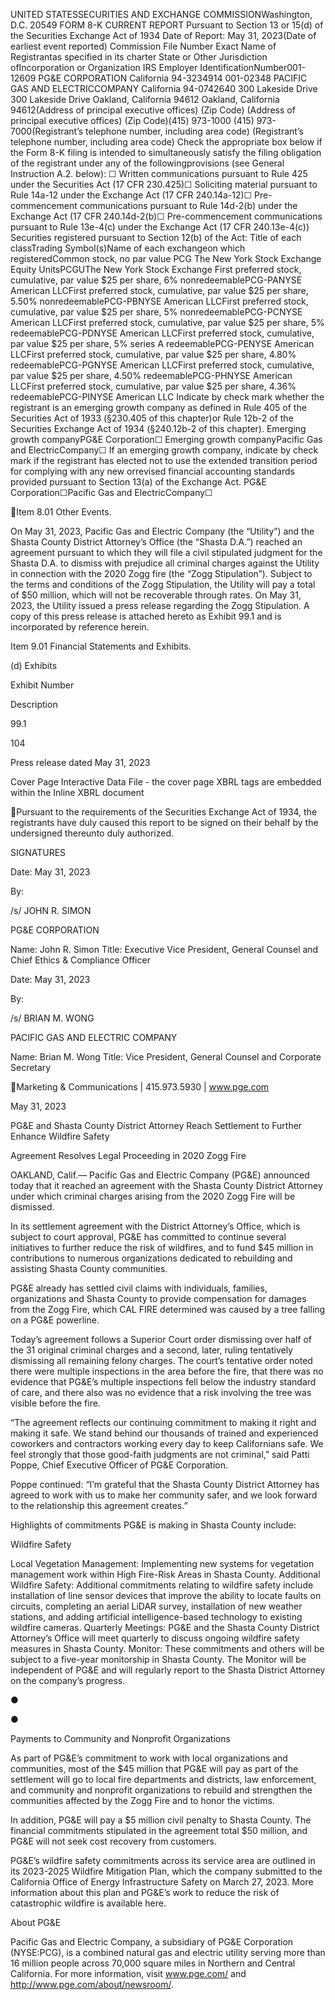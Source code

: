 UNITED STATESSECURITIES AND EXCHANGE COMMISSIONWashington, D.C. 20549 FORM 8-K CURRENT REPORT Pursuant to Section 13 or 15(d) of the Securities Exchange Act of 1934 Date of Report: May 31, 2023(Date of earliest event reported) Commission File Number Exact Name of Registrantas specified in its charter State or Other Jurisdiction ofIncorporation or Organization IRS Employer IdentificationNumber001-12609  PG&E CORPORATION  California  94-3234914 001-02348  PACIFIC GAS AND ELECTRICCOMPANY  California  94-0742640     300 Lakeside Drive  300 Lakeside Drive Oakland, California 94612 Oakland, California 94612(Address of principal executive offices) (Zip Code) (Address of principal executive offices) (Zip Code)(415) 973-1000 (415) 973-7000(Registrant’s telephone number, including area code) (Registrant’s telephone number, including area code)    Check the appropriate box below if the Form 8-K filing is intended to simultaneously satisfy the filing obligation of the registrant under any of the followingprovisions (see General Instruction A.2. below): ☐ Written communications pursuant to Rule 425 under the Securities Act (17 CFR 230.425)☐ Soliciting material pursuant to Rule 14a-12 under the Exchange Act (17 CFR 240.14a-12)☐ Pre-commencement communications pursuant to Rule 14d-2(b) under the Exchange Act (17 CFR 240.14d-2(b)☐ Pre-commencement communications pursuant to Rule 13e-4(c) under the Exchange Act (17 CFR 240.13e-4(c)) Securities registered pursuant to Section 12(b) of the Act: Title of each classTrading Symbol(s)Name of each exchangeon which registeredCommon stock, no par value PCG The New York Stock Exchange Equity UnitsPCGUThe New York Stock Exchange First preferred stock, cumulative, par value $25 per share, 6% nonredeemablePCG-PANYSE American LLCFirst preferred stock, cumulative, par value $25 per share, 5.50% nonredeemablePCG-PBNYSE American LLCFirst preferred stock, cumulative, par value $25 per share, 5% nonredeemablePCG-PCNYSE American LLCFirst preferred stock, cumulative, par value $25 per share, 5% redeemablePCG-PDNYSE American LLCFirst preferred stock, cumulative, par value $25 per share, 5% series A redeemablePCG-PENYSE American LLCFirst preferred stock, cumulative, par value $25 per share, 4.80% redeemablePCG-PGNYSE American LLCFirst preferred stock, cumulative, par value $25 per share, 4.50% redeemablePCG-PHNYSE American LLCFirst preferred stock, cumulative, par value $25 per share, 4.36% redeemablePCG-PINYSE American LLC Indicate by check mark whether the registrant is an emerging growth company as defined in Rule 405 of the Securities Act of 1933 (§230.405 of this chapter)or Rule 12b-2 of the Securities Exchange Act of 1934 (§240.12b-2 of this chapter). Emerging growth companyPG&E Corporation☐ Emerging growth companyPacific Gas and ElectricCompany☐  If an emerging growth company, indicate by check mark if the registrant has elected not to use the extended transition period for complying with any new orrevised financial accounting standards provided pursuant to Section 13(a) of the Exchange Act. PG&E Corporation☐Pacific Gas and ElectricCompany☐

Item 8.01 Other Events.

On May 31, 2023, Pacific Gas and Electric Company (the “Utility”) and the Shasta County District Attorney’s Office (the “Shasta D.A.”) reached an agreement
pursuant to which they will file a civil stipulated judgment for the Shasta D.A. to dismiss with prejudice all criminal charges against the Utility in connection
with the 2020 Zogg fire (the “Zogg Stipulation”). Subject to the terms and conditions of the Zogg Stipulation, the Utility will pay a total of $50 million, which
will not be recoverable through rates. On May 31, 2023, the Utility issued a press release regarding the Zogg Stipulation. A copy of this press release is
attached hereto as Exhibit 99.1 and is incorporated by reference herein.

Item 9.01 Financial Statements and Exhibits.

(d) Exhibits

Exhibit Number

Description

99.1

104

Press release dated May 31, 2023

Cover Page Interactive Data File - the cover page XBRL tags are embedded within the Inline XBRL
document

Pursuant to the requirements of the Securities Exchange Act of 1934, the registrants have duly caused this report to be signed on their behalf by the
undersigned thereunto duly authorized.

SIGNATURES

Date: May 31, 2023

By:

/s/ JOHN R. SIMON

PG&E CORPORATION

Name: John R. Simon
Title: Executive Vice President, General
Counsel and Chief Ethics & Compliance
Officer

Date: May 31, 2023

By:

/s/ BRIAN M. WONG

PACIFIC GAS AND ELECTRIC COMPANY

Name: Brian M. Wong
Title: Vice President, General Counsel and
Corporate Secretary

Marketing & Communications | 415.973.5930 | www.pge.com

May 31, 2023

PG&E and Shasta County District Attorney Reach Settlement to Further Enhance Wildfire Safety

Agreement Resolves Legal Proceeding in 2020 Zogg Fire

OAKLAND, Calif.— Pacific Gas and Electric Company (PG&E) announced today that it reached an agreement with the Shasta
County District Attorney under which criminal charges arising from the 2020 Zogg Fire will be dismissed.

In its settlement agreement with the District Attorney’s Office, which is subject to court approval, PG&E has committed to continue
several initiatives to further reduce the risk of wildfires, and to fund $45 million in contributions to numerous organizations dedicated
to rebuilding and assisting Shasta County communities.

PG&E already has settled civil claims with individuals, families, organizations and Shasta County to provide compensation for
damages from the Zogg Fire, which CAL FIRE determined was caused by a tree falling on a PG&E powerline.

Today’s agreement follows a Superior Court order dismissing over half of the 31 original criminal charges and a second, later, ruling
tentatively dismissing all remaining felony charges. The court’s tentative order noted there were multiple inspections in the area
before the fire, that there was no evidence that PG&E’s multiple inspections fell below the industry standard of care, and there also
was no evidence that a risk involving the tree was visible before the fire.

“The agreement reflects our continuing commitment to making it right and making it safe. We stand behind our thousands of trained
and experienced coworkers and contractors working every day to keep Californians safe. We feel strongly that those good-faith
judgments are not criminal,” said Patti Poppe, Chief Executive Officer of PG&E Corporation.

Poppe continued: “I’m grateful that the Shasta County District Attorney has agreed to work with us to make her community safer,
and we look forward to the relationship this agreement creates.”

Highlights of commitments PG&E is making in Shasta County include:

Wildfire Safety

Local Vegetation Management: Implementing new systems for vegetation management work within High Fire-Risk Areas
in Shasta County.
Additional Wildfire Safety: Additional commitments relating to wildfire safety include installation of line sensor devices that
improve the ability to locate faults on circuits, completing an aerial LiDAR survey, installation of new weather stations, and
adding artificial intelligence-based technology to existing wildfire cameras.
Quarterly Meetings: PG&E and the Shasta County District Attorney’s Office will meet quarterly to discuss ongoing wildfire
safety measures in Shasta County.
Monitor: These commitments and others will be subject to a five-year monitorship in Shasta County. The Monitor will be
independent of PG&E and will regularly report to the Shasta District Attorney on the company’s progress.

●

●

Payments to Community and Nonprofit Organizations

As part of PG&E’s commitment to work with local organizations and communities, most of the $45 million that PG&E will pay
as part of the settlement will go to local fire departments and districts, law enforcement, and community and nonprofit
organizations to rebuild and strengthen the communities affected by the Zogg Fire and to honor the victims.

In addition, PG&E will pay a $5 million civil penalty to Shasta County. The financial commitments stipulated in the agreement total
$50 million, and PG&E will not seek cost recovery from customers.

PG&E’s wildfire safety commitments across its service area are outlined in its 2023-2025 Wildfire Mitigation Plan, which the
company submitted to the California Office of Energy Infrastructure Safety on March 27, 2023. More information about this plan and
PG&E’s work to reduce the risk of catastrophic wildfire is available here.

About PG&E

Pacific Gas and Electric Company, a subsidiary of PG&E Corporation (NYSE:PCG), is a combined natural gas and electric utility
serving more than 16 million people across 70,000 square miles in Northern and Central California. For more information, visit
www.pge.com/ and http://www.pge.com/about/newsroom/.

